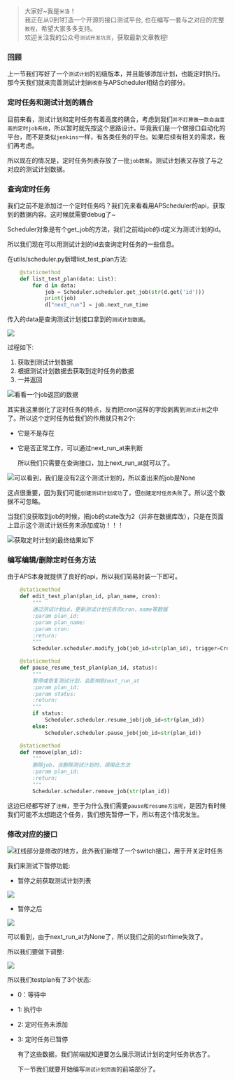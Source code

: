 > 大家好~我是`米洛`！<br/>
我正在从0到1打造一个开源的接口测试平台, 也在编写一套与之对应的完整`教程`，希望大家多多支持。<br/>
欢迎关注我的公众号`测试开发坑货`，获取最新文章教程! 

### 回顾

  上一节我们写好了一个`测试计划`的初级版本，并且能够添加计划，也能定时执行。那今天我们就来完善测试计划`删改查`与APScheduler相结合的部分。
  
### 定时任务和测试计划的耦合

  目前来看，测试计划和定时任务有着高度的耦合，考虑到我们`并不打算做一款自由度高的定时job系统`，所以暂时就先按这个思路设计。毕竟我们是一个做接口自动化的平台，而不是类似`jenkins`一样，有各类任务的平台。如果后续有相关的需求，我们再考虑。
  
  所以现在的情况是，定时任务列表存放了一批`job数据`，测试计划表又存放了与之对应的测试计划数据。
  
### 查询定时任务

  我们之前不是添加过一个定时任务吗？我们先来看看用APScheduler的api，获取到的数据内容。这时候就需要debug了~
  
  Scheduler对象是有个get_job的方法，我们之前给job的id定义为测试计划的id。
  
  所以我们现在可以用测试计划的id去查询定时任务的一些信息。
  
  在utils/scheduler.py新增list_test_plan方法:
  
```python
    @staticmethod
    def list_test_plan(data: List):
        for d in data:
            job = Scheduler.scheduler.get_job(str(d.get('id')))
            print(job)
            d["next_run"] = job.next_run_time
```

  传入的data是查询测试计划接口拿到的`测试计划数据`。

![](https://static.pity.fun/picture/2021-11-6/1636166699222-image.png)

  过程如下:
  
1. 获取到测试计划数据
2. 根据测试计划数据去获取到定时任务的数据
3. 一并返回

![看看一个job返回的数据](https://static.pity.fun/picture/2021-11-6/1636167413507-image.png)

  其实我这里弱化了定时任务的特点，反而把cron这样的字段剥离到`测试计划`之中了。所以这个定时任务给我们的作用就只有2个:
  
- 它是不是存在
- 它是否正常工作，可以通过next_run_at来判断

  所以我们只需要在查询接口，加上next_run_at就可以了。
  
![可以看到，我们是没有2这个测试计划的，所以查出来的job是None](https://static.pity.fun/picture/2021-11-6/1636167597327-image.png)

  这点很重要，因为我们可能`创建测试计划成功`了，但`创建定时任务失败`了。所以这个数据不可忽略。
  
  当我们没获取到job的时候，把job的state改为2（并非在数据库改），只是在页面上显示这个测试计划任务未添加成功！！！
  
![获取定时计划的最终结果如下](https://static.pity.fun/picture/2021-11-6/1636168136795-image.png)

### 编写编辑/删除定时任务方法

  由于APS本身就提供了良好的api，所以我们简易封装一下即可。
  
```python
    @staticmethod
    def edit_test_plan(plan_id, plan_name, cron):
        """
        通过测试计划id，更新测试计划任务的cron，name等数据
        :param plan_id:
        :param plan_name:
        :param cron:
        :return:
        """
        Scheduler.scheduler.modify_job(job_id=str(plan_id), trigger=CronTrigger.from_crontab(cron), name=plan_name)

    @staticmethod
    def pause_resume_test_plan(plan_id, status):
        """
        暂停或恢复测试计划，会影响到next_run_at
        :param plan_id:
        :param status:
        :return:
        """
        if status:
            Scheduler.scheduler.resume_job(job_id=str(plan_id))
        else:
            Scheduler.scheduler.pause_job(job_id=str(plan_id))

    @staticmethod
    def remove(plan_id):
        """
        删除job，当删除测试计划时，调用此方法
        :param plan_id:
        :return:
        """
        Scheduler.scheduler.remove_job(str(plan_id))
```

  这边已经都写好了`注释`，至于为什么我们需要`pause和resume方法呢`，是因为有时候我们可能不太想跑这个任务，我们想先暂停一下，所以有这个情况发生。
  
### 修改对应的接口

![红线部分是修改的地方，此外我们新增了一个switch接口，用于开关定时任务](https://static.pity.fun/picture/2021-11-6/1636168423708-image.png)

  我们来测试下暂停功能:
  
- 暂停之前获取测试计划列表

![](https://static.pity.fun/picture/2021-11-6/1636168504845-image.png)

- 暂停之后

![](https://static.pity.fun/picture/2021-11-6/1636168580018-image.png)

  可以看到，由于next_run_at为None了，所以我们之前的strftime失效了。
  
  所以我们要做下调整:
  
![](https://static.pity.fun/picture/2021-11-6/1636168761603-image.png)

  所以我们testplan有了3个状态:
  
- 0：等待中
- 1: 执行中
- 2: 定时任务未添加
- 3: 定时任务已暂停

  有了这些数据，我们前端就知道要怎么展示测试计划的定时任务状态了。
  
  下一节我们就要开始编写`测试计划页面`的前端部分了。